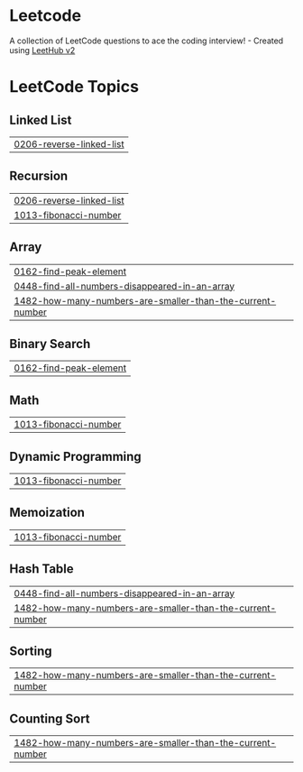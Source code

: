 # Leetcode
A collection of LeetCode questions to ace the coding interview! - Created using [LeetHub v2](https://github.com/arunbhardwaj/LeetHub-2.0)

<!---LeetCode Topics Start-->
# LeetCode Topics
## Linked List
|  |
| ------- |
| [0206-reverse-linked-list](https://github.com/Darshan-1820/Leetcode/tree/master/0206-reverse-linked-list) |
## Recursion
|  |
| ------- |
| [0206-reverse-linked-list](https://github.com/Darshan-1820/Leetcode/tree/master/0206-reverse-linked-list) |
| [1013-fibonacci-number](https://github.com/Darshan-1820/Leetcode/tree/master/1013-fibonacci-number) |
## Array
|  |
| ------- |
| [0162-find-peak-element](https://github.com/Darshan-1820/Leetcode/tree/master/0162-find-peak-element) |
| [0448-find-all-numbers-disappeared-in-an-array](https://github.com/Darshan-1820/Leetcode/tree/master/0448-find-all-numbers-disappeared-in-an-array) |
| [1482-how-many-numbers-are-smaller-than-the-current-number](https://github.com/Darshan-1820/Leetcode/tree/master/1482-how-many-numbers-are-smaller-than-the-current-number) |
## Binary Search
|  |
| ------- |
| [0162-find-peak-element](https://github.com/Darshan-1820/Leetcode/tree/master/0162-find-peak-element) |
## Math
|  |
| ------- |
| [1013-fibonacci-number](https://github.com/Darshan-1820/Leetcode/tree/master/1013-fibonacci-number) |
## Dynamic Programming
|  |
| ------- |
| [1013-fibonacci-number](https://github.com/Darshan-1820/Leetcode/tree/master/1013-fibonacci-number) |
## Memoization
|  |
| ------- |
| [1013-fibonacci-number](https://github.com/Darshan-1820/Leetcode/tree/master/1013-fibonacci-number) |
## Hash Table
|  |
| ------- |
| [0448-find-all-numbers-disappeared-in-an-array](https://github.com/Darshan-1820/Leetcode/tree/master/0448-find-all-numbers-disappeared-in-an-array) |
| [1482-how-many-numbers-are-smaller-than-the-current-number](https://github.com/Darshan-1820/Leetcode/tree/master/1482-how-many-numbers-are-smaller-than-the-current-number) |
## Sorting
|  |
| ------- |
| [1482-how-many-numbers-are-smaller-than-the-current-number](https://github.com/Darshan-1820/Leetcode/tree/master/1482-how-many-numbers-are-smaller-than-the-current-number) |
## Counting Sort
|  |
| ------- |
| [1482-how-many-numbers-are-smaller-than-the-current-number](https://github.com/Darshan-1820/Leetcode/tree/master/1482-how-many-numbers-are-smaller-than-the-current-number) |
<!---LeetCode Topics End-->